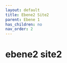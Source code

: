 ```yaml
---
layout: default
title: Ebene2 Site2
parent: Ebene 1
has_children: no
nav_order: 2
---
```


# ebene2 site2
